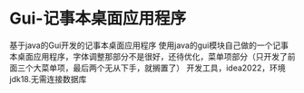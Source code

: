 # Gui-记事本桌面应用程序
基于java的Gui开发的记事本桌面应用程序
使用java的gui模块自己做的一个记事本桌面应用程序，字体调整那部分不是很好，还待优化，菜单项部分（只开发了前面三个大菜单项，最后两个无从下手，就搁置了）
开发工具，idea2022，环境jdk18.无需连接数据库
